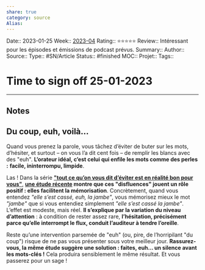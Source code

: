 ```yaml
---
share: true 
category: source
Alias:
---
```

Date:: 2023-01-25
Week:: [2023-04](2023-04.md)
Rating:: ⭐⭐⭐⭐⭐
Review:: Intéressant pour les épisodes et émissions de podcast prévus.
Summary:: 
Author::
Source:: 
Type:: #SN/Article 
Status:: #finished 
MOC::
Projet:: 
Tags:: 

# Time to sign off 25-01-2023


***

## Notes

## Du coup, euh, voilà…

Quand vous prenez la parole, vous tâchez d’éviter de buter sur les mots, d’hésiter, et surtout – on vous l’a dit cent fois – de remplir les blancs avec des "euh". **L’orateur idéal, c’est celui qui enfile les mots comme des perles :** **facile, ininterrompu, limpide**.    

Las ! Dans la série **["tout ce qu’on vous dit d’éviter est en réalité bon pour vous"](http://go.timetosignoff.fr/lnk/AAAAADGy4iUAActfCsoAAADcCOYAAAAAtZ4AAC8UAAk9yQBj0WSnt-7HhLLvT5CMdcQKPZuQWQAIwzU/22/Gr0c8WLH9oknCyLBlkmg1w/aHR0cHM6Ly93d3cuYW1hem9uLmZyL0V2ZXJ5dGhpbmctQmFkLUdvb2QtWW91LUFjdHVhbGx5L2RwLzE1OTQ0ODE5NDY)**, **[une étude récente](http://go.timetosignoff.fr/lnk/AAAAADGy4iUAActfCsoAAADcCOYAAAAAtZ4AAC8UAAk9yQBj0WSnt-7HhLLvT5CMdcQKPZuQWQAIwzU/23/DE41b5MaN9wV_i4pnW6WAQ/aHR0cHM6Ly9pci52YW5kZXJiaWx0LmVkdS9iaXRzdHJlYW0vaGFuZGxlLzE4MDMvMTYxMzEvRElBQ0hFSy1USEVTSVMtMjAyMC5wZGY_c2VxdWVuY2U9MSZpc0FsbG93ZWQ9eQ) montre que ces "disfluences" jouent un rôle positif : elles facilitent la mémorisation**. Concrètement, quand vous entendez _"elle s’est cassé, euh, la jambe"_, vous mémorisez mieux le mot _"jambe"_ que si vous entendiez simplement _"elle s’est cassé la jambe"_. L’effet est modeste, mais réel. **Il s’explique par la variation du niveau d’attention** : à condition de rester assez rare, **l’hésitation, précisément parce qu’elle interrompt le flux, conduit l’auditeur à tendre l’oreille**.  

Reste qu’une intervention parsemée de "euh" (ou, pire, de l’horripilant "du coup") risque de ne pas vous présenter sous votre meilleur jour. **Rassurez-vous, la même étude suggère une solution : faites, euh… un silence avant les mots-clés !** Cela produira sensiblement le même résultat. Et vous passerez pour un sage !